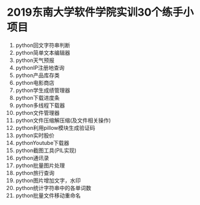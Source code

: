 # 2019东南大学软件学院实训30个练手小项目
1. python回文字符串判断  
2. python简单文本编辑器  
3. python天气预报  
4. pythonIP注册地查询  
5. python产品库存类  
6. python电影商店  
7. python学生成绩管理器  
8. python下载进度条  
9. python多线程下载器  
10. python文件管理器  
11. python文件压缩解压缩(及文件相关操作)  
12. python利用pillow模块生成验证码  
13. python实时股价  
14. pythonYoutube下载器  
15. python截图工具(PIL实现)  
16. python通讯录  
17. python批量图片处理  
18. python旅行查询  
19. python图片增加文字，水印  
20. python统计字符串中的各单词数   
21. python批量文件移动重命名  

